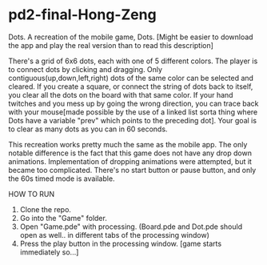 pd2-final-Hong-Zeng
==============

Dots.
A recreation of the mobile game, Dots. 
[Might be easier to download the app and play the real version than to read this description]

  There's a grid of 6x6 dots, each with one of 5 different colors. The player is to connect dots by clicking and dragging. Only contiguous(up,down,left,right) dots of the same color can be selected and cleared. If you create a square, or connect the string of dots back to itself, you clear all the dots on the board with that same color. If your hand twitches and you mess up by going the wrong direction, you can trace back with your mouse[made possible by the use of a linked list sorta thing where Dots have a variable "prev" which points to the preceding dot]. Your goal is to clear as many dots as you can in 60 seconds.
  
  This recreation works pretty much the same as the mobile app. The only notable difference is the fact that this game does not have any drop down animations. Implementation of dropping animations were attempted, but it became too complicated. There's no start button or pause button, and only the 60s timed mode is available.


HOW TO RUN
1) Clone the repo.
2) Go into the "Game" folder.
3) Open "Game.pde" with processing. (Board.pde and Dot.pde should open as well.. in different tabs of the processing window)
4) Press the play button in the processing window. [game starts immediately so...]
